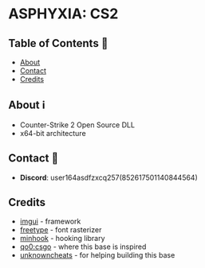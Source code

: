 # ASPHYXIA: CS2

## Table of Contents :scroll:
- [About](#about)
- [Contact](#contact)
- [Credits](#credits)

## About :information_source:
- Counter-Strike 2 Open Source DLL
- x64-bit architecture

## Contact :email:
- **Discord**: user164asdfzxcq257(852617501140844564)

## Credits
- [imgui](https://github.com/ocornut/imgui) - framework
- [freetype](https://freetype.org/) - font rasterizer
- [minhook](https://github.com/TsudaKageyu/minhook) - hooking library
- [qo0:csgo](https://github.com/rollraw/qo0-csgo) - where this base is inspired
- [unknowncheats](https://www.unknowncheats.me/) - for helping building this base
